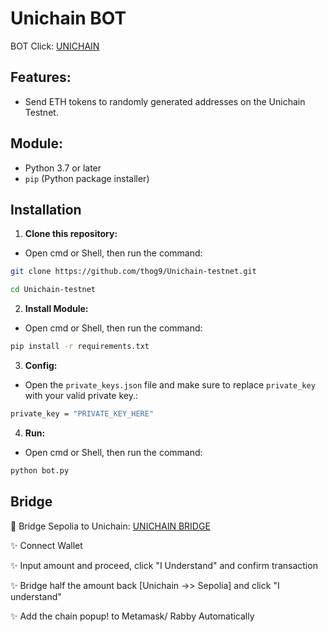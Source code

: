 # Unichain BOT
BOT Click: [UNICHAIN](https://docs.unichain.org/docs)

## Features:

* Send ETH tokens to randomly generated addresses on the Unichain Testnet.


## Module:

- Python 3.7 or later
- `pip` (Python package installer)

## Installation
1. **Clone this repository:**
- Open cmd or Shell, then run the command:
```sh
git clone https://github.com/thog9/Unichain-testnet.git
```
```sh
cd Unichain-testnet
```
2. **Install Module:**
- Open cmd or Shell, then run the command:
```sh
pip install -r requirements.txt
```
3. **Config:**
- Open the `private_keys.json` file and make sure to replace `private_key` with your valid private key.:
```sh
private_key = "PRIVATE_KEY_HERE"
```
4. **Run:**
- Open cmd or Shell, then run the command:
```sh
python bot.py
```

## Bridge

 🚥 Bridge Sepolia to Unichain: [UNICHAIN BRIDGE](https://testnet.brid.gg/unichain-sepolia?amount=&originChainId=11155111&token=ETH)
   
   ✨ Connect Wallet

   ✨ Input amount and proceed, click "I Understand" and confirm transaction

   ✨ Bridge half the amount back [Unichain ->> Sepolia] and click "I understand"

   ✨ Add the chain popup! to Metamask/ Rabby Automatically
